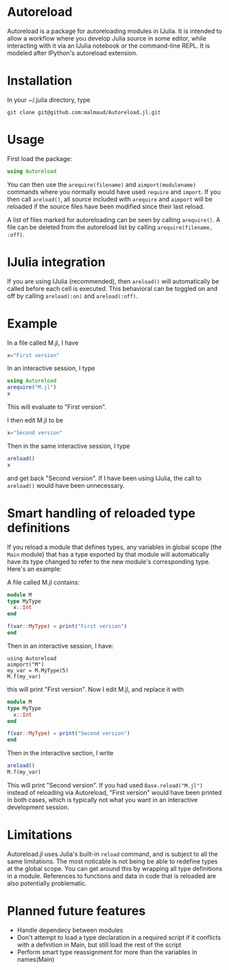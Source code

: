 Autoreload
===============

Autoreload is a package for autoreloading modules in IJulia. It is intended to allow a workflow where you develop Julia source in some editor, while interacting with it via an IJulia notebook or the command-line REPL. It is modeled after IPython's autoreload extension.

Installation
=============
In your ~/.julia directory, type 

```
git clone git@github.com:malmaud/Autoreload.jl.git
```

Usage
=======
First load the package:

```julia
using Autoreload
```

You can then use the ```arequire(filename)``` and ```aimport(modulename)``` commands where you normally would have used ```require``` and ```import```. If you then call ```areload()```, all source included with ```arequire``` and ```aimport``` will be reloaded if the source files have been modified since their last reload. 

A list of files marked for autoreloading can be seen by calling ```arequire()```. A file can be deleted from the autoreload list by calling ```arequire(filename, :off)```.


IJulia integration
===================
If you are using IJulia (recommended), then ```areload()``` will automatically be called before each cell is executed. This behavioral can be toggled on and off by calling ```areload(:on)``` and ```areload(:off)```.

Example
========
In a file called M.jl, I have

```julia
x="First version"
```

In an interactive session, I type

```julia
using Autoreload
arequire("M.jl")
x
```
This will evaluate to "First version".

I then edit M.jl to be

```julia
x="Second version"
```

Then in the same interactive session, I type

```julia
areload()
x
```

and get back "Second version". If I have been using IJulia, the call to ```areload()``` would have been unnecessary.

Smart handling of reloaded type definitions
=============================================
If you reload a module that defines  types, any variables in global scope (the ```Main``` module) that has a type exported by that module will automatically have its type changed to refer to the new module's corresponding type. Here's an example:

A file called M.jl contains:

```julia
module M
type MyType
  x::Int
end

f(var::MyType) = print("First version")
end
```

Then in an interactive session, I have:

```
using Autoreload
aimport("M")
my_var = M.MyType(5)
M.f(my_var)
```

this will print "First version". Now I edit M.jl, and replace it with

```julia
module M
type MyType
  x::Int
end

f(var::MyType) = print("Second version")
end
```

Then in the interactive section, I write

```julia
areload()
M.f(my_var)
```

This will print "Second version". If you had used ```Base.reload("M.jl")``` instead of reloading via Autoreload, "First version" would have been printed in both cases, which is typically not what you want in an interactive development session. 

Limitations
============
Autoreload.jl uses Julia's built-in ```reload``` command, and is subject to all the same limitations. The most noticable is not being be able to redefine types at the global scope. You can get around this by wrapping all type definitions in a module. References to functions and data in code that is reloaded are also potentially problematic. 


Planned future features
==========================

* Handle dependecy between modules
* Don't attempt to load a type declaration  in a required script if it conflicts with a definition in Main, but still load the rest of the script
* Perform smart type reassignment for more than the variables in names(Main)
